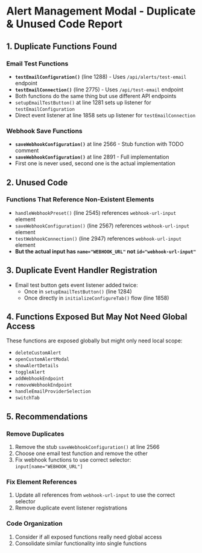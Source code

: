 # Alert Management Modal - Duplicate & Unused Code Report

## 1. Duplicate Functions Found

### Email Test Functions
- **`testEmailConfiguration()`** (line 1288) - Uses `/api/alerts/test-email` endpoint
- **`testEmailConnection()`** (line 2775) - Uses `/api/test-email` endpoint
- Both functions do the same thing but use different API endpoints
- `setupEmailTestButton()` at line 1281 sets up listener for `testEmailConfiguration`
- Direct event listener at line 1858 sets up listener for `testEmailConnection`

### Webhook Save Functions  
- **`saveWebhookConfiguration()`** at line 2566 - Stub function with TODO comment
- **`saveWebhookConfiguration()`** at line 2891 - Full implementation
- First one is never used, second one is the actual implementation

## 2. Unused Code

### Functions That Reference Non-Existent Elements
- `handleWebhookPreset()` (line 2545) references `webhook-url-input` element
- `saveWebhookConfiguration()` (line 2567) references `webhook-url-input` element  
- `testWebhookConnection()` (line 2947) references `webhook-url-input` element
- **But the actual input has `name="WEBHOOK_URL"` not `id="webhook-url-input"`**

## 3. Duplicate Event Handler Registration
- Email test button gets event listener added twice:
  - Once in `setupEmailTestButton()` (line 1284)
  - Once directly in `initializeConfigureTab()` flow (line 1858)

## 4. Functions Exposed But May Not Need Global Access
These functions are exposed globally but might only need local scope:
- `deleteCustomAlert`
- `openCustomAlertModal`
- `showAlertDetails`
- `toggleAlert`
- `addWebhookEndpoint`
- `removeWebhookEndpoint`
- `handleEmailProviderSelection`
- `switchTab`

## 5. Recommendations

### Remove Duplicates
1. Remove the stub `saveWebhookConfiguration()` at line 2566
2. Choose one email test function and remove the other
3. Fix webhook functions to use correct selector: `input[name="WEBHOOK_URL"]`

### Fix Element References
1. Update all references from `webhook-url-input` to use the correct selector
2. Remove duplicate event listener registrations

### Code Organization
1. Consider if all exposed functions really need global access
2. Consolidate similar functionality into single functions
